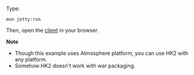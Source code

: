 Type:

```
mvn jetty:run
```

Then, open the [client](http://jsbin.com/cazuha/1/watch?js,console) in your browser.

**Note**

* Though this example uses Atmosphere platform, you can use HK2 with any platform.
* Somehow HK2 doesn't work with war packaging.